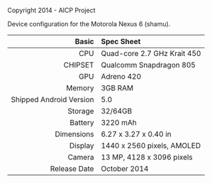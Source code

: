 Copyright 2014 - AICP Project

Device configuration for the Motorola Nexus 6 (shamu).

Basic   | Spec Sheet
-------:|:-------------------------
CPU     | Quad-core 2.7 GHz Krait 450
CHIPSET | Qualcomm Snapdragon 805
GPU     | Adreno 420
Memory  | 3GB RAM
Shipped Android Version | 5.0
Storage | 32/64GB
Battery | 3220 mAh
Dimensions | 6.27 x 3.27 x 0.40 in
Display | 1440 x 2560 pixels, AMOLED
Camera  | 13 MP, 4128 x 3096 pixels
Release Date | October 2014
